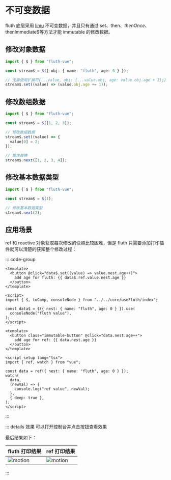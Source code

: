 <script setup>
import Immutable from '../.vitepress/components/immutable.vue'
</script>

# 不可变数据

fluth 底层采用 [limu](https://tnfe.github.io/limu/) 不可变数据，并且只有通过 set、then$、thenOnce$、thenImmediate$等方法才能 immutable 的修改数据。

## 修改对象数据

```typescript
import { $ } from "fluth-vue";

const stream$ = $({ obj: { name: "fluth", age: 0 } });

// 无需使用扩展符{...value, obj: {...value.obj, age: value.obj.age + 1}j}
stream$.set((value) => (value.obj.age += 1));
```

## 修改数组数据

```typescript
import { $ } from "fluth-vue";

const stream$ = $([1, 2, 3]);

// 修改数组数据
stream$.set((value) => {
  value[0] = 2;
});

// 整体替换
stream$.next([1, 2, 3, 4]);
```

## 修改基本数据类型

```typescript
import { $ } from "fluth-vue";

const stream$ = $(1);

// 修改基本数据类型
stream$.next(2);
```

## 应用场景

ref 和 reactive 对象获取每次修改的快照比较困难，但是 fluth 只需要添加打印插件就可以清楚的获知整个修改过程：

::: code-group

```vue [fluth]
<template>
  <button @click="data$.set((value) => value.nest.age++)">
    add age for fluth: {{ data$.ref.value.nest.age }}
  </button>
</template>

<script>
import { $, toComp, consoleNode } from "../../core/useFluth/index";

const data$ = $({ nest: { name: "fluth", age: 0 } }).use(
  consoleNode("fluth value"),
);
</script>
```

```vue [ref]
<template>
  <button class="immutable-button" @click="data.nest.age++">
    add age for ref: {{ data.nest.age }}
  </button>
</template>

<script setup lang="tsx">
import { ref, watch } from "vue";

const data = ref({ nest: { name: "fluth", age: 0 } });
watch(
  data,
  (newVal) => {
    console.log("ref value", newVal);
  },
  { deep: true },
);
</script>
```

:::

::: details 效果
可以打开控制台并点击按钮查看效果

<Immutable />

最后结果如下：

| fluth 打印结果                                | ref 打印结果                                |
| --------------------------------------------- | ------------------------------------------- |
| <img src="/fluth-console.png" alt="motion" /> | <img src="/ref-console.png" alt="motion" /> |

:::
